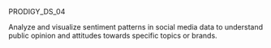 PRODIGY_DS_04

Analyze and visualize sentiment patterns in social media data to understand public opinion and attitudes towards specific topics or brands.
